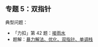 ## 专题 5：双指针

典型问题：

- 「力扣」第 42 题：[接雨水](https://leetcode-cn.com/problems/trapping-rain-water/)
- 题解：[暴力解法、优化、双指针、单调栈](https://leetcode-cn.com/problems/trapping-rain-water/solution/bao-li-jie-fa-yi-kong-jian-huan-shi-jian-zhi-zhen-/)